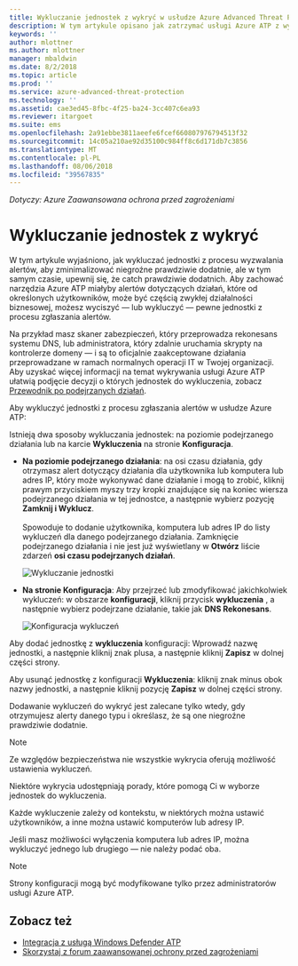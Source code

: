 ```yaml
---
title: Wykluczanie jednostek z wykryć w usłudze Azure Advanced Threat Protection | Dokumentacja firmy Microsoft
description: W tym artykule opisano jak zatrzymać usługi Azure ATP z wykrywanie określonych działań jednostek jako podejrzanych
keywords: ''
author: mlottner
ms.author: mlottner
manager: mbaldwin
ms.date: 8/2/2018
ms.topic: article
ms.prod: ''
ms.service: azure-advanced-threat-protection
ms.technology: ''
ms.assetid: cae3ed45-8fbc-4f25-ba24-3cc407c6ea93
ms.reviewer: itargoet
ms.suite: ems
ms.openlocfilehash: 2a91ebbe3811aeefe6fcef660807976794513f32
ms.sourcegitcommit: 14c05a210ae92d35100c984ff8c6d171db7c3856
ms.translationtype: MT
ms.contentlocale: pl-PL
ms.lasthandoff: 08/06/2018
ms.locfileid: "39567835"
---
```

*Dotyczy: Azure Zaawansowana ochrona przed zagrożeniami*



# <a name="excluding-entities-from-detections"></a>Wykluczanie jednostek z wykryć
W tym artykule wyjaśniono, jak wykluczać jednostki z procesu wyzwalania alertów, aby zminimalizować niegroźne prawdziwie dodatnie, ale w tym samym czasie, upewnij się, że catch prawdziwie dodatnich. Aby zachować narzędzia Azure ATP miałyby alertów dotyczących działań, które od określonych użytkowników, może być częścią zwykłej działalności biznesowej, możesz wyciszyć — lub wykluczyć — pewne jednostki z procesu zgłaszania alertów.

Na przykład masz skaner zabezpieczeń, który przeprowadza rekonesans systemu DNS, lub administratora, który zdalnie uruchamia skrypty na kontrolerze domeny — i są to oficjalnie zaakceptowane działania przeprowadzane w ramach normalnych operacji IT w Twojej organizacji. Aby uzyskać więcej informacji na temat wykrywania usługi Azure ATP ułatwią podjęcie decyzji o których jednostek do wykluczenia, zobacz [Przewodnik po podejrzanych działań](suspicious-activity-guide.md).

Aby wykluczyć jednostki z procesu zgłaszania alertów w usłudze Azure ATP:

Istnieją dwa sposoby wykluczania jednostek: na poziomie podejrzanego działania lub na karcie **Wykluczenia** na stronie **Konfiguracja**.

- **Na poziomie podejrzanego działania**: na osi czasu działania, gdy otrzymasz alert dotyczący działania dla użytkownika lub komputera lub adres IP, który może wykonywać dane działanie i mogą to zrobić, kliknij prawym przyciskiem myszy trzy kropki znajdujące się na koniec wiersza podejrzanego działania w tej jednostce, a następnie wybierz pozycję **Zamknij i Wyklucz**. <br></br>Spowoduje to dodanie użytkownika, komputera lub adres IP do listy wykluczeń dla danego podejrzanego działania. Zamknięcie podejrzanego działania i nie jest już wyświetlany w **Otwórz** liście zdarzeń **osi czasu podejrzanych działań**.

    ![Wykluczanie jednostki](./media/exclude-in-sa.png)

- **Na stronie Konfiguracja**: Aby przejrzeć lub zmodyfikować jakichkolwiek wykluczeń: w obszarze **konfiguracji**, kliknij przycisk **wykluczenia** , a następnie wybierz podejrzane działanie, takie jak **DNS Rekonesans**.

    ![Konfiguracja wykluczeń](./media/exclusions.png)

Aby dodać jednostkę z **wykluczenia** konfiguracji: Wprowadź nazwę jednostki, a następnie kliknij znak plusa, a następnie kliknij **Zapisz** w dolnej części strony.

Aby usunąć jednostkę z konfiguracji **Wykluczenia**: kliknij znak minus obok nazwy jednostki, a następnie kliknij pozycję **Zapisz** w dolnej części strony.

Dodawanie wykluczeń do wykryć jest zalecane tylko wtedy, gdy otrzymujesz alerty danego typu i określasz, że są one niegroźne prawdziwie dodatnie. 

> [!NOTE]
> Ze względów bezpieczeństwa nie wszystkie wykrycia oferują możliwość ustawienia wykluczeń. 

Niektóre wykrycia udostępniają porady, które pomogą Ci w wyborze jednostek do wykluczenia. 

Każde wykluczenie zależy od kontekstu, w niektórych można ustawić użytkowników, a inne można ustawić komputerów lub adresy IP. 

Jeśli masz możliwości wyłączenia komputera lub adres IP, można wykluczyć jednego lub drugiego — nie należy podać oba.

> [!NOTE]
> Strony konfiguracji mogą być modyfikowane tylko przez administratorów usługi Azure ATP.


## <a name="see-also"></a>Zobacz też

- [Integracja z usługą Windows Defender ATP](integrate-wd-atp.md)
- [Skorzystaj z forum zaawansowanej ochrony przed zagrożeniami](https://aka.ms/azureatpcommunity)
